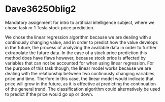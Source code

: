 # Dave3625Oblig2
Mandatory assignment for intro to artificial intelligence subject, where we chose task nr 1 Tesla stock price prediction.

We chose the linear regression algorithm because we are dealing with a continously changing value, and in order to predict how the value develops in the future, the process of analyzing the available data in order to further extrapolate the future data. In the case of a stock price prediction this method does have flaws however, because stock price is affected by variables that can not be accounted for when using linear regression. For the purpose of this task though, the linear model works because we are dealing with the relationship between two continously changing variables, price and time. Therfore in this case, the linear model would indicate that price will grow in the future, as it is effective at predicting the continuation of the general trend. The classification algorithm could alternatively be used to predict if the price would go up or down.

